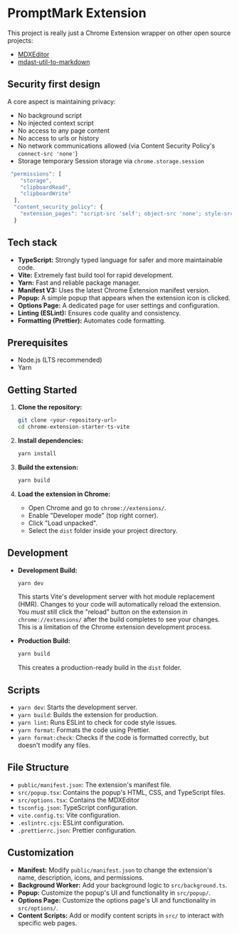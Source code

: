# PromptMark Extension



This project is really just a Chrome Extension wrapper on other open source projects:
- [MDXEditor](https://github.com/mdx-editor/editor)
- [mdast-util-to-markdown](https://github.com/syntax-tree/mdast-util-from-markdown)


## Security first design
A core aspect is maintaining privacy:
- No background script
- No injected context script
- No access to any page content
- No access to urls or history
- No network communications allowed (via Content Security Policy's `connect-src 'none'`)
- Storage temporary Session storage via `chrome.storage.session`  

```js
 "permissions": [
    "storage",
    "clipboardRead",
    "clipboardWrite"
  ],
  "content_security_policy": {
    "extension_pages": "script-src 'self'; object-src 'none'; style-src 'self' 'unsafe-inline';  font-src 'self'; img-src 'self' https:; connect-src 'none'"
  }
```

## Tech stack

- **TypeScript:** Strongly typed language for safer and more maintainable code.
- **Vite:** Extremely fast build tool for rapid development.
- **Yarn:** Fast and reliable package manager.
- **Manifest V3:** Uses the latest Chrome Extension manifest version.
- **Popup:** A simple popup that appears when the extension icon is clicked.
- **Options Page:** A dedicated page for user settings and configuration.
- **Linting (ESLint):** Ensures code quality and consistency.
- **Formatting (Prettier):** Automates code formatting.

## Prerequisites

- Node.js (LTS recommended)
- Yarn

## Getting Started

1.  **Clone the repository:**

    ```bash
    git clone <your-repository-url>
    cd chrome-extension-starter-ts-vite
    ```

2.  **Install dependencies:**

    ```bash
    yarn install
    ```

3.  **Build the extension:**

    ```bash
    yarn build
    ```

4.  **Load the extension in Chrome:**
    - Open Chrome and go to `chrome://extensions/`.
    - Enable "Developer mode" (top right corner).
    - Click "Load unpacked".
    - Select the `dist` folder inside your project directory.

## Development

- **Development Build:**

  ```bash
  yarn dev
  ```

  This starts Vite's development server with hot module replacement (HMR). Changes to your code will automatically reload the extension. You _must_ still click the "reload" button on the extension in `chrome://extensions/` after the build completes to see your changes. This is a limitation of the Chrome extension development process.

- **Production Build:**

  ```bash
  yarn build
  ```

  This creates a production-ready build in the `dist` folder.

## Scripts

- `yarn dev`: Starts the development server.
- `yarn build`: Builds the extension for production.
- `yarn lint`: Runs ESLint to check for code style issues.
- `yarn format`: Formats the code using Prettier.
- `yarn format:check`: Checks if the code is formatted correctly, but doesn't modify any files.

## File Structure

- `public/manifest.json`: The extension's manifest file.
- `src/popup.tsx`: Contains the popup's HTML, CSS, and TypeScript files.
- `src/options.tsx`: Contains the MDXEditor
- `tsconfig.json`: TypeScript configuration.
- `vite.config.ts`: Vite configuration.
- `.eslintrc.cjs`: ESLint configuration.
- `.prettierrc.json`: Prettier configuration.

## Customization

- **Manifest:** Modify `public/manifest.json` to change the extension's name, description, icons, and permissions.
- **Background Worker:** Add your background logic to `src/background.ts`.
- **Popup:** Customize the popup's UI and functionality in `src/popup/`.
- **Options Page:** Customize the options page's UI and functionality in `src/options/`.
- **Content Scripts:** Add or modify content scripts in `src/` to interact with specific web pages.
